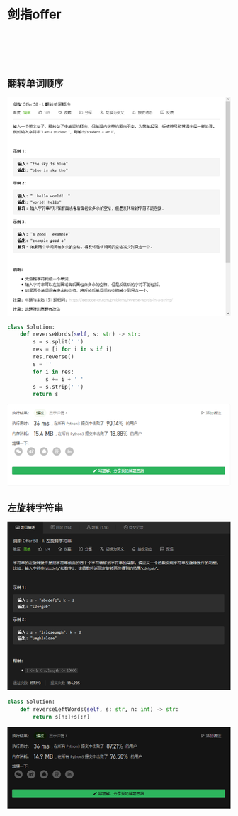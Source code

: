 # 剑指offer

## 

![]()

```python

```

![]()

## 翻转单词顺序

![](./images/062.png)

```python
class Solution:
    def reverseWords(self, s: str) -> str:
        s = s.split(' ')
        res = [i for i in s if i]
        res.reverse()
        s = ''
        for i in res:
            s += i + ' '
        s = s.strip(' ')
        return s
```

![](./images/062_.png)

## 左旋转字符串

![](./images/063.png)

```python
class Solution:
    def reverseLeftWords(self, s: str, n: int) -> str:
        return s[n:]+s[:n]
```

![](./images/063_.png)

## 

![]()

```python

```

![]()

## 

![]()

```python

```

![]()
